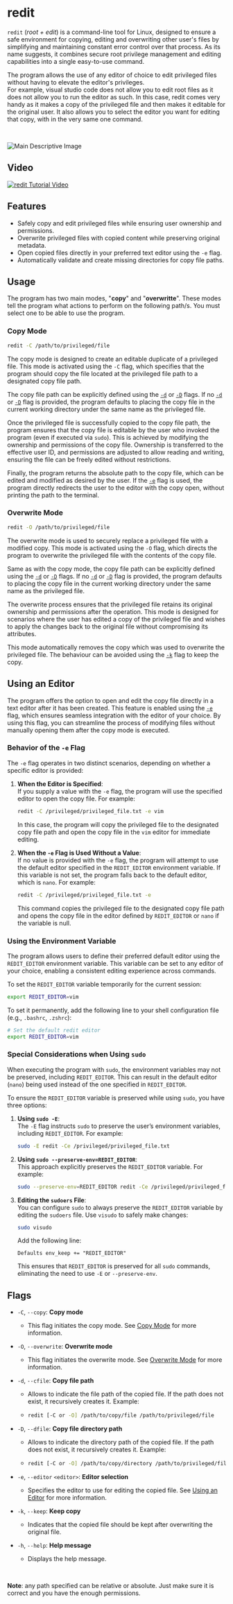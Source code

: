 # redit

`redit` (*root + edit*) is a command-line tool for Linux, designed to ensure a safe environment for copying, editing and
overwriting other user's files by simplifying and maintaining constant error control over that process. As its name suggests,
it combines secure root privilege management and editing capabilities into a single easy-to-use command.

The program allows the use of any editor of choice to edit privileged files without having to elevate the editor's privileges.\
For example, visual studio code does not allow you to edit root files as it does not allow you to run the editor as such.
In this case, redit comes very handy as it makes a copy of the privileged file and then makes it editable for the original user.
It also allows you to select the editor you want for editing that copy, with in the very same one command.

</br>

![Main Descriptive Image](/docs/img/main_graphic.png)


## Video

[![redit Tutorial Video](https://img.youtube.com/vi/G_OwVwlDGlM/0.jpg)](https://www.youtube.com/watch?v=G_OwVwlDGlM)

## Features  

- Safely copy and edit privileged files while ensuring user ownership and permissions. 
- Overwrite privileged files with copied content while preserving original metadata.  
- Open copied files directly in your preferred text editor using the `-e` flag.  
- Automatically validate and create missing directories for copy file paths.  

## Usage

The program has two main modes, "**copy**" and "**overwritte**". These modes tell the program what actions to perform on
the following path/s. You must select one to be able to use the program.

### Copy Mode
```sh
redit -C /path/to/privileged/file
```

The copy mode is designed to create an editable duplicate of a privileged file. This mode is activated using the `-C` flag,
which specifies that the program should copy the file located at the privileged file path to a designated copy file path.

The copy file path can be explicitly defined using the [`-d`](#flags) or [`-D`](#flags) flags.
If no [`-d`](#flags) or [`-D`](#flags) flag is provided, the program defaults to placing the copy file in the
current working directory under the same name as the privileged file.  

Once the privileged file is successfully copied to the copy file path, the program ensures that the copy file is editable
by the user who invoked the program (even if executed via `sudo`). This is achieved by modifying the ownership and
permissions of the copy file. Ownership is transferred to the effective user ID, and permissions are adjusted to allow reading
and writing, ensuring the file can be freely edited without restrictions.  

Finally, the program returns the absolute path to the copy file, which can be edited and modified as desired by the user.
If the [`-e`](#flags) flag is used, the program directly redirects the user to the editor with the copy open, without printing
the path to the terminal.

### Overwrite Mode
```bash
redit -O /path/to/privileged/file
```

The overwrite mode is used to securely replace a privileged file with a modified copy. This mode is activated using the `-O` flag,
which directs the program to overwrite the privileged file with the contents of the copy file.

Same as with the copy mode, the copy file path can be explicitly defined using the [`-d`](#flags) or [`-D`](#flags) flags. If no [`-d`](#flags) or [`-D`](#flags)
flag is provided, the program defaults to placing the copy file in the current working directory under the same name
as the privileged file.  

The overwrite process ensures that the privileged file retains its original ownership and permissions after the operation.
This mode is designed for scenarios where the user has edited a copy of the privileged file and wishes to apply
the changes back to the original file without compromising its attributes.

This mode automatically removes the copy which was used to overwrite the privileged file. The behaviour can be avoided
using the [`-k`](#flags) flag to keep the copy.

## Using an Editor

The program offers the option to open and edit the copy file directly in a text editor after it has been created.
This feature is enabled using the [`-e`](#flags) flag, which ensures seamless integration with the editor of your choice. By using this flag,
you can streamline the process of modifying files without manually opening them after the copy mode is executed.

### Behavior of the `-e` Flag  

The `-e` flag operates in two distinct scenarios, depending on whether a specific editor is provided:  

1. **When the Editor is Specified**:  
   If you supply a value with the `-e` flag, the program will use the specified editor to open the copy file. For example:  

   ```bash
   redit -C /privileged/privileged_file.txt -e vim
   ```  

   In this case, the program will copy the privileged file to the designated copy file path and open the copy file in the `vim` editor for immediate editing.  

2. **When the `-e` Flag is Used Without a Value**:  
   If no value is provided with the `-e` flag, the program will attempt to use the default editor specified in the `REDIT_EDITOR` environment variable. If this variable is not set, the program falls back to the default editor, which is `nano`. For example:  

   ```bash
   redit -C /privileged/privileged_file.txt -e
   ```  

   This command copies the privileged file to the designated copy file path and opens the copy file in the editor defined by `REDIT_EDITOR` or `nano` if the variable is null.  

### Using the Environment Variable

The program allows users to define their preferred default editor using the `REDIT_EDITOR` environment variable. This variable can be set to any editor of your choice, enabling a consistent editing experience across commands.  

To set the `REDIT_EDITOR` variable temporarily for the current session:  
```bash
export REDIT_EDITOR=vim
```  

To set it permanently, add the following line to your shell configuration file (e.g., `.bashrc`, `.zshrc`):  
```bash
# Set the default redit editor
export REDIT_EDITOR=vim
```  

### **Special Considerations when Using `sudo`**  

When executing the program with `sudo`, the environment variables may not be preserved, including `REDIT_EDITOR`. This can result in the default editor (`nano`) being used instead of the one specified in `REDIT_EDITOR`.  

To ensure the `REDIT_EDITOR` variable is preserved while using `sudo`, you have three options:  

1. **Using `sudo -E`**:  
   The `-E` flag instructs `sudo` to preserve the user’s environment variables, including `REDIT_EDITOR`. For example:  
   ```bash
   sudo -E redit -Ce /privileged/privileged_file.txt
   ```  

2. **Using `sudo --preserve-env=REDIT_EDITOR`**:  
   This approach explicitly preserves the `REDIT_EDITOR` variable. For example:  
   ```bash
   sudo --preserve-env=REDIT_EDITOR redit -Ce /privileged/privileged_file.txt
   ```  

3. **Editing the `sudoers` File**:  
   You can configure `sudo` to always preserve the `REDIT_EDITOR` variable by editing the `sudoers` file. Use `visudo` to safely make changes:  
   ```bash
   sudo visudo
   ```  
   Add the following line:  
   ```
   Defaults env_keep += "REDIT_EDITOR"
   ```  
   This ensures that `REDIT_EDITOR` is preserved for all `sudo` commands, eliminating the need to use `-E` or `--preserve-env`.  

## Flags

- `-C`, `--copy`: **Copy mode**
  - This flag initiates the copy mode. See [Copy Mode](#copy-mode) for more information.

- `-O`, `--overwrite`: **Overwrite mode**
  - This flag initiates the overwrite mode. See [Overwrite Mode](#overwrite-mode) for more information.

- `-d`, `--cfile`: **Copy file path**
  - Allows to indicate the file path of the copied file. If the path does not exist, it recursively creates it. Example:
  - ```bash
    redit [-C or -O] /path/to/copy/file /path/to/privileged/file
    ```
  
- `-D`, `--dfile`: **Copy file directory path**
  - Allows to indicate the directory path of the copied file. If the path does not exist, it recursively creates it. Example:
  - ```sh
    redit [-C or -O] /path/to/copy/directory /path/to/privileged/file

- `-e`, `--editor` `<editor>`: **Editor selection**
  - Specifies the editor to use for editing the copied file. See [Using an Editor](#using-an-editor) for more information.

- `-k`, `--keep`: **Keep copy**
  - Indicates that the copied file should be kept after overwriting the original file.

- `-h`, `--help`: **Help message**
  - Displays the help message.

</br>

**Note**: any path specified can be relative or absolute. Just make sure it is correct and you have the enough permissions.
